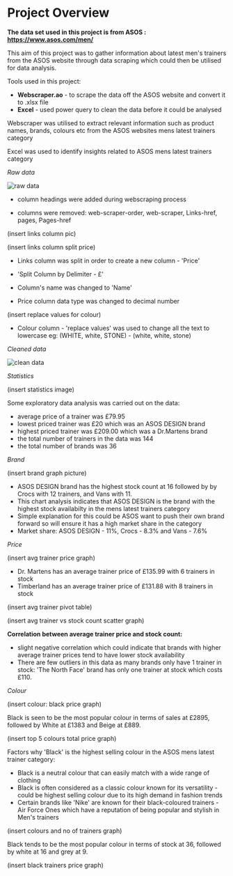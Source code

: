 # Project Overview
**The data set used in this project is from ASOS : https://www.asos.com/men/**

This aim of this project was to gather information about latest men's trainers from the ASOS website through data scraping which could then be utilised for data analysis. 

Tools used in this project:
- **Webscraper.ao** - to scrape the data off the ASOS website and convert it to .xlsx file
- **Excel** - used power query to clean the data before it could be analysed 

Webscraper was utilised to extract relevant information such as product names, brands, colours etc from the ASOS websites mens latest trainers category 

Excel was used to identify insights related to ASOS mens latest trainers category

*Raw data* 

![raw data](https://user-images.githubusercontent.com/129470579/231616356-1a158714-5764-4b42-80f0-8b94710c0b4e.png)

- column headings were added during webscraping process

- columns were removed: web-scraper-order, web-scraper, Links-href, pages, Pages-href

(insert links column pic)

(insert links column split price)
- Links column was split in order to create a new column - 'Price'
- 'Split Column by Delimiter - £'
- Column's name was changed to 'Name'

- Price column data type was changed to decimal number

(insert replace values for colour)
- Colour column - 'replace values' was used to change all the text to lowercase eg: (WHITE, white, STONE) - (white, white, stone)

*Cleaned data*

![clean data](https://user-images.githubusercontent.com/129470579/231644172-8f699f7e-7bbe-4d3b-a5e1-cda79df3cbaa.png)


*Statistics*

(insert statistics image)

Some exploratory data analysis was carried out on the data:
- average price of a trainer was £79.95
- lowest priced trainer was £20 which was an ASOS DESIGN brand
- highest priced trainer was £209.00 which was a Dr.Martens brand
- the total number of trainers in the data was 144
- the total number of brands was 36

*Brand*

(insert brand graph picture)

- ASOS DESIGN brand has the highest stock count at 16 followed by by Crocs with 12 trainers,  and Vans with 11.
- This chart analysis indicates that ASOS DESIGN is the brand with the highest stock availabilty in the mens latest trainers category
- Simple explanation for this could be ASOS want to push their own brand forward so will ensure it has a high market share in the category
- Market share: ASOS DESIGN - 11%, Crocs - 8.3% and Vans - 7.6%

*Price*

(insert avg trainer price graph)

- Dr. Martens has an average trainer price of £135.99 with 6 trainers in stock
- Timberland has an average trainer price of £131.88 with 8 trainers in stock

(insert avg trainer pivot table)

(insert avg trainer vs stock count scatter graph)

**Correlation between average trainer price and stock count:**
- slight negative correlation which could indicate that brands with higher average trainer prices tend to have lower stock availability
- There are few outliers in this data as many brands only have 1 trainer in stock: 'The North Face' brand has only one trainer at stock which costs £110.

*Colour*

(insert colour: black price graph)

Black is seen to be the most popular colour in terms of sales at £2895, followed by White at £1383 and Beige at £889.

(insert top 5 colours total price graph)

Factors why 'Black' is the highest selling colour in the ASOS mens latest trainer category:
- Black is a neutral colour that can easily match with a wide range of clothing
- Black is often considered as a classic colour known for its versatility - could be highest selling colour due to its high demand in fashion trends
- Certain brands like 'Nike' are known for their black-coloured trainers - Air Force Ones which have a reputation of being popular and stylish in Men's trainers

(insert colours and no of trainers graph)

Black tends to be the most popular colour in terms of stock at 36, followed by white at 16 and grey at 9.

(insert black trainers price graph)





